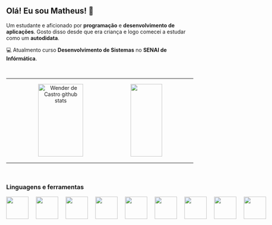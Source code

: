 ## Olá! Eu sou Matheus! 👋
Um estudante e aficionado por **programação** e **desenvolvimento de aplicações**. Gosto disso desde que era criança e logo comecei a estudar como um **autodidata**. 
<p>💻 Atualmento curso <strong>Desenvolvimento de Sistemas</strong> no <strong>SENAI de Infórmática</strong>.</p>


<br/>

---

<div align="center">
  <img width="49%" height="195px" src="https://github-readme-stats.vercel.app/api?username=MatheusMacedoDev&show_icons=true&count_private=true&hide_border=true&ring_color=ea1233&title_color=ffffff&icon_color=ea1233&rank-circle_color=ea1233&text_color=ffffff&bg_color=0d1117" alt="Wender de Castro github stats" /> 
  <img width="41%" height="195px" src="https://github-readme-stats.vercel.app/api/top-langs/?username=MatheusMacedoDev&layout=compact&hide_border=true&title_color=ffffff&text_color=ffffff&bg_color=0d1117" />
</div>

---

<br/>

### Linguagens e ferramentas
<div style="display: flex; gap: 20px;">
  <img width="60px" src="https://cdn.jsdelivr.net/gh/devicons/devicon/icons/c/c-original.svg" />
  <img width="60px" src="https://cdn.jsdelivr.net/gh/devicons/devicon/icons/cplusplus/cplusplus-original.svg" />
  <img width="60px" src="https://cdn.jsdelivr.net/gh/devicons/devicon/icons/csharp/csharp-original.svg" />
  <img width="60px" src="https://cdn.jsdelivr.net/gh/devicons/devicon/icons/java/java-original.svg" />
  <img width="60px" src="https://cdn.jsdelivr.net/gh/devicons/devicon/icons/javascript/javascript-original.svg" />
  <img width="60px" src="https://cdn.jsdelivr.net/gh/devicons/devicon/icons/git/git-original.svg" />
  <img width="60px" src="https://cdn.jsdelivr.net/gh/devicons/devicon/icons/figma/figma-original.svg" />
  <img width="60px" src="https://cdn.jsdelivr.net/gh/devicons/devicon/icons/visualstudio/visualstudio-plain.svg" />
  <img width="60px" src="https://cdn.jsdelivr.net/gh/devicons/devicon/icons/trello/trello-plain.svg" />
</div>     
               



<!--
**MatheusMacedoDev/MatheusMacedoDev** is a ✨ _special_ ✨ repository because its `README.md` (this file) appears on your GitHub profile.

Here are some ideas to get you started:

- 🔭 I’m currently working on ...
- 🌱 I’m currently learning ...
- 👯 I’m looking to collaborate on ...
- 🤔 I’m looking for help with ...
- 💬 Ask me about ...
- 📫 How to reach me: ...
- 😄 Pronouns: ...
- ⚡ Fun fact: ...
-->
